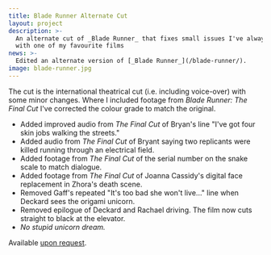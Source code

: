 ```yaml
---
title: Blade Runner Alternate Cut
layout: project
description: >-
  An alternate cut of _Blade Runner_ that fixes small issues I've always had
  with one of my favourite films
news: >-
  Edited an alternate version of [_Blade Runner_](/blade-runner/).
image: blade-runner.jpg
---
```


The cut is the international theatrical cut (i.e. including voice-over) with
some minor changes. Where I included footage from _Blade Runner: The Final Cut_
I've corrected the colour grade to match the original.

- Added improved audio from _The Final Cut_ of Bryan's line "I've got four skin
  jobs walking the streets."
- Added audio from _The Final Cut_ of Bryant saying two replicants were killed
  running through an electrical field.
- Added footage from _The Final Cut_ of the serial number on the snake scale to
  match dialogue.
- Added footage from _The Final Cut_ of Joanna Cassidy's digital face
  replacement in Zhora's death scene.
- Removed Gaff's repeated "It's too bad she won't live..." line when Deckard
  sees the origami unicorn.
- Removed epilogue of Deckard and Rachael driving. The film now cuts straight to
  black at the elevator.
- *No stupid unicorn dream.*

Available [upon request](mailto:hello@paulwrankin.com).
